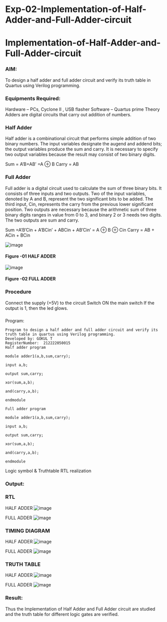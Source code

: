# Exp-02-Implementation-of-Half-Adder-and-Full-Adder-circuit

# Implementation-of-Half-Adder-and-Full-Adder-circuit
### AIM:
To design a half adder and full adder circuit and verify its truth table in Quartus using Verilog programming.

### Equipments Required:
Hardware – PCs, Cyclone II , USB flasher
Software – Quartus prime
Theory
Adders are digital circuits that carry out addition of numbers.

### Half Adder
Half adder is a combinational circuit that performs simple addition of two binary numbers. The input variables designate the augend and addend bits; the output variables produce the sum and carry. It is necessary to specify two output variables because the result may consist of two binary digits.

Sum = A’B+AB’ =A ⊕ B Carry = AB

### Full Adder
Full adder is a digital circuit used to calculate the sum of three binary bits. It consists of three inputs and two outputs. Two of the input variables, denoted by A and B, represent the two significant bits to be added. The third input, Cin, represents the carry from the previous lower significant position. Two outputs are necessary because the arithmetic sum of three binary digits ranges in value from 0 to 3, and binary 2 or 3 needs two digits. The two outputs are sum and carry.

Sum =A’B’Cin + A’BCin’ + ABCin + AB’Cin’ = A ⊕ B ⊕ Cin Carry = AB + ACin + BCin

 ![image](https://user-images.githubusercontent.com/36288975/163552156-a13e5a56-c638-4110-97d9-8896907c8d25.png)

#### Figure -01 HALF ADDER 


![image](https://user-images.githubusercontent.com/36288975/163552057-b3547877-6d07-45b4-b7e0-bcfebfad9e1d.png)

#### Figure -02 FULL ADDER 

### Procedure

Connect the supply (+5V) to the circuit
Switch ON the main switch
If the output is 1, then the led glows.
### 
Program:
```
Program to design a half adder and full adder circuit and verify its truth table in quartus using Verilog programming.
Developed by: GOKUL T
RegisterNumber:  212222050015
Half adder program

module adder1(a,b,sum,carry);

input a,b;

output sum,carry;

xor(sum,a,b);

and(carry,a,b);

endmodule

Full adder program

module adder1(a,b,sum,carry);

input a,b;

output sum,carry;

xor(sum,a,b);

and(carry,a,b);

endmodule
```
Logic symbol & Truthtable
RTL realization

### Output:

### RTL
HALF ADDER
![image](https://user-images.githubusercontent.com/131269675/233107632-2237c511-a306-4f4a-aac2-0b76817f0b2b.png)

FULL ADDER
![image](https://user-images.githubusercontent.com/131269675/233108636-a250f57a-fbe3-4f1c-b815-070e65dbd5ae.png)


### TIMING DIAGRAM
HALF ADDER
![image](https://user-images.githubusercontent.com/131269675/233107917-ba384293-22b9-4744-9a21-957c2d81d003.png)

FULL ADDER
![image](https://user-images.githubusercontent.com/131269675/233107997-1dfab3a9-a874-4ff5-848f-74dd10648865.png)


### TRUTH TABLE 
HALF ADDER
![image](https://user-images.githubusercontent.com/131269675/233108102-a65e0a7d-a092-4adf-ba95-fcfb223b0190.png)

FULL ADDER
![image](https://user-images.githubusercontent.com/131269675/233108163-14d51644-4a11-4038-958c-ed6755584690.png)


### Result:
Thus the Implementation of Half Adder and Full Adder circuit are studied and the truth table for different logic gates are verified.
